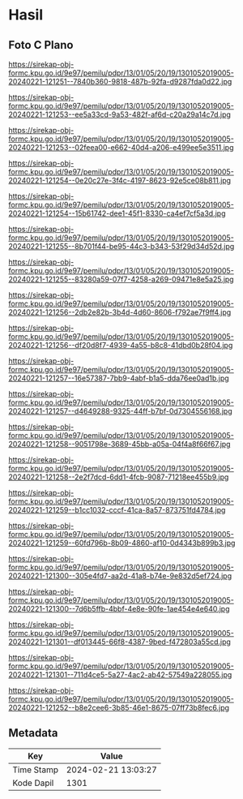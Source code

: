 # Hasil

## Foto C Plano

https://sirekap-obj-formc.kpu.go.id/9e97/pemilu/pdpr/13/01/05/20/19/1301052019005-20240221-121251--7840b360-9818-487b-92fa-d9287fda0d22.jpg

https://sirekap-obj-formc.kpu.go.id/9e97/pemilu/pdpr/13/01/05/20/19/1301052019005-20240221-121253--ee5a33cd-9a53-482f-af6d-c20a29a14c7d.jpg

https://sirekap-obj-formc.kpu.go.id/9e97/pemilu/pdpr/13/01/05/20/19/1301052019005-20240221-121253--02feea00-e662-40d4-a206-e499ee5e3511.jpg

https://sirekap-obj-formc.kpu.go.id/9e97/pemilu/pdpr/13/01/05/20/19/1301052019005-20240221-121254--0e20c27e-3f4c-4197-8623-92e5ce08b811.jpg

https://sirekap-obj-formc.kpu.go.id/9e97/pemilu/pdpr/13/01/05/20/19/1301052019005-20240221-121254--15b61742-dee1-45f1-8330-ca4ef7cf5a3d.jpg

https://sirekap-obj-formc.kpu.go.id/9e97/pemilu/pdpr/13/01/05/20/19/1301052019005-20240221-121255--8b701f44-be95-44c3-b343-53f29d34d52d.jpg

https://sirekap-obj-formc.kpu.go.id/9e97/pemilu/pdpr/13/01/05/20/19/1301052019005-20240221-121255--83280a59-07f7-4258-a269-09471e8e5a25.jpg

https://sirekap-obj-formc.kpu.go.id/9e97/pemilu/pdpr/13/01/05/20/19/1301052019005-20240221-121256--2db2e82b-3b4d-4d60-8606-f792ae7f9ff4.jpg

https://sirekap-obj-formc.kpu.go.id/9e97/pemilu/pdpr/13/01/05/20/19/1301052019005-20240221-121256--df20d8f7-4939-4a55-b8c8-41dbd0b28f04.jpg

https://sirekap-obj-formc.kpu.go.id/9e97/pemilu/pdpr/13/01/05/20/19/1301052019005-20240221-121257--16e57387-7bb9-4abf-b1a5-dda76ee0ad1b.jpg

https://sirekap-obj-formc.kpu.go.id/9e97/pemilu/pdpr/13/01/05/20/19/1301052019005-20240221-121257--d4649288-9325-44ff-b7bf-0d7304556168.jpg

https://sirekap-obj-formc.kpu.go.id/9e97/pemilu/pdpr/13/01/05/20/19/1301052019005-20240221-121258--9051798e-3689-45bb-a05a-04f4a8f66f67.jpg

https://sirekap-obj-formc.kpu.go.id/9e97/pemilu/pdpr/13/01/05/20/19/1301052019005-20240221-121258--2e2f7dcd-6dd1-4fcb-9087-71218ee455b9.jpg

https://sirekap-obj-formc.kpu.go.id/9e97/pemilu/pdpr/13/01/05/20/19/1301052019005-20240221-121259--b1cc1032-cccf-41ca-8a57-873751fd4784.jpg

https://sirekap-obj-formc.kpu.go.id/9e97/pemilu/pdpr/13/01/05/20/19/1301052019005-20240221-121259--60fd796b-8b09-4860-af10-0d4343b899b3.jpg

https://sirekap-obj-formc.kpu.go.id/9e97/pemilu/pdpr/13/01/05/20/19/1301052019005-20240221-121300--305e4fd7-aa2d-41a8-b74e-9e832d5ef724.jpg

https://sirekap-obj-formc.kpu.go.id/9e97/pemilu/pdpr/13/01/05/20/19/1301052019005-20240221-121300--7d6b5ffb-4bbf-4e8e-90fe-1ae454e4e640.jpg

https://sirekap-obj-formc.kpu.go.id/9e97/pemilu/pdpr/13/01/05/20/19/1301052019005-20240221-121301--df013445-66f8-4387-9bed-f472803a55cd.jpg

https://sirekap-obj-formc.kpu.go.id/9e97/pemilu/pdpr/13/01/05/20/19/1301052019005-20240221-121301--711d4ce5-5a27-4ac2-ab42-57549a228055.jpg

https://sirekap-obj-formc.kpu.go.id/9e97/pemilu/pdpr/13/01/05/20/19/1301052019005-20240221-121252--b8e2cee6-3b85-46e1-8675-07ff73b8fec6.jpg


## Metadata

| Key        | Value               |
| ---------- | ------------------- |
| Time Stamp | 2024-02-21 13:03:27 |
| Kode Dapil | 1301                |



